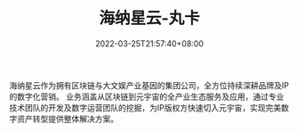 ﻿---
weight: 
title: "海纳星云-丸卡"
description: "海纳星云作为拥有区块链与大文娱产业基因的集团公司，全方位持续深耕品牌及IP的数字化营销。 业务涵盖从区块链到元宇宙的全产业生态服务及应用，通过专业技术团队的开发及数字运营团队的挖掘，为IP版权方快速切入元宇宙，实现完美数字资产转型提供整体解决方案。"
date: 2022-03-25T21:57:40+08:00
lastmod: 2022-03-25T16:45:40+08:00
draft: false
authors: ["Metabd"]
featuredImage: "521.jpg"
link: "https://www.castcards.com/"
tags: ["海纳星云-丸卡","数字收藏品"]
categories: ["navigation"]
navigation: ["数字收藏品"]
lightgallery: true
toc: true
pinned: false
recommend: false
recommend1: false
---
海纳星云作为拥有区块链与大文娱产业基因的集团公司，全方位持续深耕品牌及IP的数字化营销。 业务涵盖从区块链到元宇宙的全产业生态服务及应用，通过专业技术团队的开发及数字运营团队的挖掘，为IP版权方快速切入元宇宙，实现完美数字资产转型提供整体解决方案。
